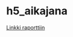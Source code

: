 # h5_aikajana

[Linkki raporttiin](https://github.com/Justus-stack/h5_aikajana/blob/main/report.md)
